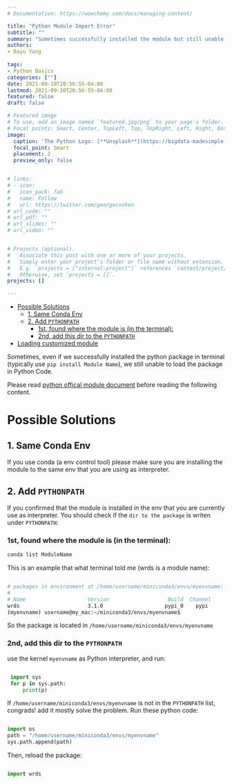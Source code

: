 ```yaml
---
# Documentation: https://wowchemy.com/docs/managing-content/

title: "Python Module Import Error"
subtitle: ""
summary: "Sometimes successfully installed the module but still unable to import it"
authors:
- Dayu Yang
  
tags: 
- Python Basics
categories: [""]
date: 2021-09-10T20:56:55-04:00
lastmod: 2021-09-10T20:56:55-04:00
featured: false
draft: false

# Featured image
# To use, add an image named `featured.jpg/png` to your page's folder.
# Focal points: Smart, Center, TopLeft, Top, TopRight, Left, Right, BottomLeft, Bottom, BottomRight.
image:
  caption: 'The Python Logo: [**Unsplash**](https://bigdata-madesimple.com/wp-content/uploads/2019/01/python.jpg)'
  focal_point: Smart
  placement: 2
  preview_only: false


# links:
# - icon: 
#   icon_pack: fab
#   name: Follow
#   url: https://twitter.com/georgecushen
# url_code: ""
# url_pdf: ""
# url_slides: ""
# url_video: ""


# Projects (optional).
#   Associate this post with one or more of your projects.
#   Simply enter your project's folder or file name without extension.
#   E.g. `projects = ["internal-project"]` references `content/project/deep-learning/index.md`.
#   Otherwise, set `projects = []`.
projects: []

---
```


- [Possible Solutions](#possible-solutions)
  - [1. Same Conda Env](#1-same-conda-env)
  - [2. Add `PYTHONPATH`](#2-add-pythonpath)
    - [1st, found where the module is (in the terminal):](#1st-found-where-the-module-is-in-the-terminal)
    - [2nd, add this dir to the `PYTHONPATH`](#2nd-add-this-dir-to-the-pythonpath)
- [Loading customized module](#loading-customized-module)

Sometimes, even if we successfully installed the python package in terminal (typically use `pip install Module Name`), we still unable to load the package in Python Code. 

Please read [python offical module document](https://docs.python.org/zh-cn/3/tutorial/modules.html#the-module-search-path) before reading the following content.

# Possible Solutions

## 1. Same Conda Env
If you use conda (a env control tool)
please make sure you are installing the module to the same env that you are using as interpreter.


## 2. Add `PYTHONPATH`

If you confirmed that the module is installed in the env that you are currently use as interpreter. You should check if the `dir to the package` is writen under `PYTHONPATH`:

### 1st, found where the module is (in the terminal):

```bash
conda list ModuleName

```

This is an example that what terminal told me (wrds is a module name):

```bash

# packages in environment at /home/username/miniconda3/envs/myenvname:
#
# Name                    Version                   Build  Channel
wrds                      3.1.0                    pypi_0    pypi
(myenvname) username@my_mac:~/miniconda3/envs/myenvname$

```

So the package is located in `/home/username/miniconda3/envs/myenvname`

### 2nd, add this dir to the `PYTHONPATH`

use the kernel `myenvname` as Python interpreter, and run:

```python

 import sys
 for p in sys.path:
     print(p)

```

If `/home/username/miniconda3/envs/myenvname` is not in the `PYTHONPATH` list, congrads! add it mostly solve the problem. Run these python code:

```python

import os
path = "/home/username/miniconda3/envs/myenvname"
sys.path.append(path)

```

Then, reload the package:

```python

import wrds


```



